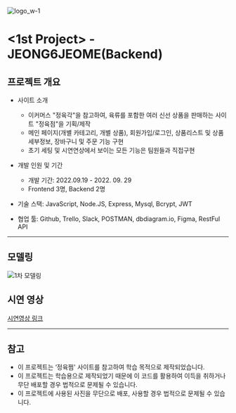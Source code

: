 ![logo_w-1](https://user-images.githubusercontent.com/67556491/193203547-ebe92e5c-5444-4f41-ab43-fb48903d5fed.png)

# **<1st Project> - JEONG6JEOME(Backend)**

## **프로젝트 개요**

- 사이트 소개
    - 이커머스 "정육각"을 참고하여, 육류를 포함한 여러 신선 상품을 판매하는 사이트 "정육점"을 기획/제작
    - 메인 페이지(개별 카테고리, 개별 상품), 회원가입/로그인, 상품리스트 및 상품 세부정보, 장바구니 및 주문 기능 구현
    - 초기 세팅 및 시연연상에서 보이는 모든 기능은 팀원들과 직접구현
- 개발 인원 및 기간
    - 개발 기간: 2022.09.19 - 2022. 09. 29
    - Frontend 3명, Backend 2명
    
- 기술 스택: JavaScript, Node.JS, Express, Mysql, Bcrypt, JWT
- 협업 툴: Github, Trello, Slack, POSTMAN, dbdiagram.io, Figma, RestFul API


---

## **모델링**

![1차 모델링](https://user-images.githubusercontent.com/105404643/205057866-318c943f-d69b-4f08-a55f-52bc898944ce.png)

## **시연 영상**

[시연영상 링크](https://www.youtube.com/watch?v=NzY8gplL_xM)

---

## **참고**

- 이 프로젝트는 ‘정육쩜' 사이트를 참고하여 학습 목적으로 제작되었습니다.
- 이 프로젝트는 학습용으로 제작되었기 때문에 이 코드를 활용하여 이득을 취하거나 무단 배포할 경우 법적으로 문제될 수 있습니다.
- 이 프로젝트에 사용된 사진을 무단으로 배포, 사용할 경우 법적으로 문제될 수 있습니다.
